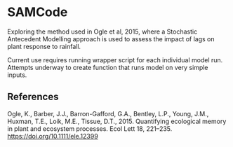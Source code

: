 # SAMCode

Exploring the method used in Ogle et al, 2015, where a Stochastic Antecedent Modelling approach is used to assess the impact of lags on plant response to rainfall.

Current use requires running wrapper script for each individual model run. Attempts underway to create function that runs model on very simple inputs.

## References

Ogle, K., Barber, J.J., Barron-Gafford, G.A., Bentley, L.P., Young, J.M., Huxman, T.E., Loik, M.E., Tissue, D.T., 2015. Quantifying ecological memory in plant and ecosystem processes. Ecol Lett 18, 221–235. https://doi.org/10.1111/ele.12399
